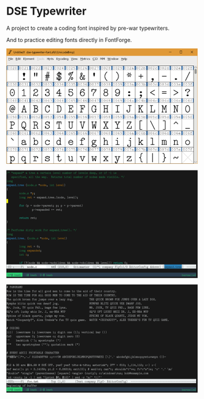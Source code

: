 # DSE Typewriter

A project to create a coding font inspired by pre-war typewriters.

And to practice editing fonts directly in FontForge.

![Preview](images/2020-02-25-preview.png)

![Coding](images/2020-02-27-coding.png)

![Demo](images/2020-02-27-ascii.png)
